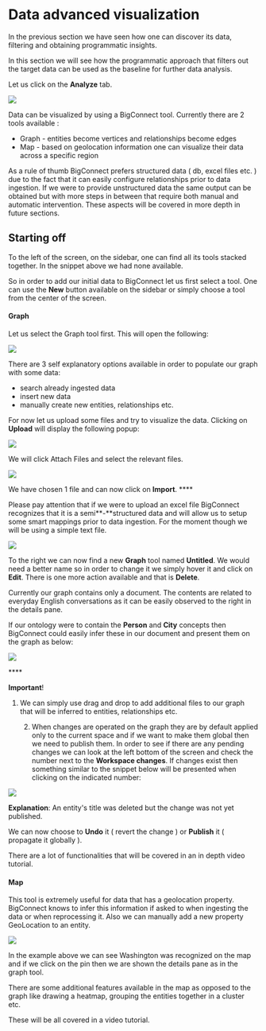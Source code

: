 # Data advanced visualization

In the previous section we have seen how one can discover its data, filtering and obtaining programmatic insights.

In this section we will see how the programmatic approach that filters out the target data can be used as the baseline for further data analysis.

Let us click on the **Analyze** tab.

![](../../.gitbook/assets/image%20%2844%29.png)

Data can be visualized by using a BigConnect tool. Currently there are 2 tools available :

* Graph - entities become vertices and relationships become edges
* Map - based on geolocation information one can visualize their data across a specific region

As a rule of thumb BigConnect prefers structured data \( db, excel files etc. \) due to the fact that it can easily configure relationships prior to data ingestion. If we were to provide unstructured data the same output can be obtained but with more steps in between that require both manual and automatic intervention. These aspects will be covered in more depth in future sections.

## Starting off

To the left of the screen, on the sidebar, one can find all its tools stacked together. In the snippet above we had none available. 

So in order to add our initial data to BigConnect let us first select a tool. One can use the **New** button available on the sidebar or simply choose a tool from the center of the screen.

#### Graph

Let us select the Graph tool first. This will open the following:

![](../../.gitbook/assets/image%20%2863%29.png)

There are 3 self explanatory options available in order to populate our graph with some data:

* search already ingested data 
* insert new data
* manually create new entities, relationships etc.

For now let us upload some files and try to visualize the data. Clicking on **Upload** will display the following popup:

![](../../.gitbook/assets/image%20%2862%29.png)

We will click Attach Files and select the relevant files.

![](../../.gitbook/assets/image%20%2856%29.png)

We have chosen 1 file and can now click on **Import**. ****

Please pay attention that if we were to upload an excel file BigConnect recognizes that it is a semi**-**structured data and will allow us to setup some smart mappings prior to data ingestion. For the moment though we will be using a simple text file.

![](../../.gitbook/assets/image%20%2833%29.png)

To the right we can now find a new **Graph** tool named **Untitled**. We would need a better name so in order to change it we simply hover it and click on **Edit**. There is one more action available and that is **Delete**.

Currently our graph contains only a document. The contents are related to everyday English conversations as it can be easily observed to the right in the details pane.

If our ontology were to contain the **Person** and **City** concepts then BigConnect could easily infer these in our document and present them on the graph as below:

![](../../.gitbook/assets/image%20%2871%29.png)

\*\*\*\*

**Important**!

1. We can simply use drag and drop to add additional files to our graph that will be inferred to entities, relationships etc.

    2. When changes are operated on the graph they are by default applied only to the current space and if we want to make them global then we need to publish them. In order to see if there are any pending changes we can look at the left bottom of the screen and check the number next to the **Workspace changes**. If changes exist then something similar to the snippet below will be presented when clicking on the indicated number:

![](../../.gitbook/assets/image%20%2826%29.png)

**Explanation**: An entity's title was deleted but the change was not yet published.

We can now choose to **Undo** it \( revert the change \) or **Publish** it \( propagate it globally \).

There are a lot of functionalities that will be covered in an in depth video tutorial.

#### Map

This tool is extremely useful for data that has a geolocation property. BigConnect knows to infer this information if asked to when ingesting the data or when reprocessing it. Also we can manually add a new property GeoLocation to an entity.

![](../../.gitbook/assets/image%20%2831%29.png)

In the example above we can see Washington was recognized on the map and if we click on the pin then we are shown the details pane as in the graph tool.

There are some additional features available in the map as opposed to the graph like drawing a heatmap, grouping the entities together in a cluster etc. 

These will be all covered in a video tutorial.


